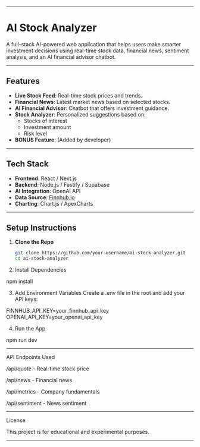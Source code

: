 

---

# AI Stock Analyzer

A full-stack AI-powered web application that helps users make smarter investment decisions using real-time stock data, financial news, sentiment analysis, and an AI financial advisor chatbot.

---

## Features

- **Live Stock Feed**: Real-time stock prices and trends.
- **Financial News**: Latest market news based on selected stocks.
- **AI Financial Advisor**: Chatbot that offers investment guidance.
- **Stock Analyzer**: Personalized suggestions based on:
  - Stocks of interest
  - Investment amount
  - Risk level
- **BONUS Feature**: (Added by developer)

---

## Tech Stack

- **Frontend**: React / Next.js
- **Backend**: Node.js / Fastify / Supabase
- **AI Integration**: OpenAI API
- **Data Source**: [Finnhub.io](https://finnhub.io/)
- **Charting**: Chart.js / ApexCharts

---

## Setup Instructions

1. **Clone the Repo**
   ```bash
   git clone https://github.com/your-username/ai-stock-analyzer.git
   cd ai-stock-analyzer

2. Install Dependencies

npm install


3. Add Environment Variables Create a .env file in the root and add your API keys:

FINNHUB_API_KEY=your_finnhub_api_key
OPENAI_API_KEY=your_openai_api_key


4. Run the App

npm run dev




---

API Endpoints Used

/api/quote - Real-time stock price

/api/news - Financial news

/api/metrics - Company fundamentals

/api/sentiment - News sentiment



---

License

This project is for educational and experimental purposes.

---

